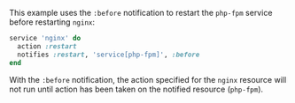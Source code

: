 This example uses the `:before` notification to restart the `php-fpm`
service before restarting `nginx`:

``` ruby
service 'nginx' do
  action :restart
  notifies :restart, 'service[php-fpm]', :before
end
```

With the `:before` notification, the action specified for the `nginx`
resource will not run until action has been taken on the notified
resource (`php-fpm`).